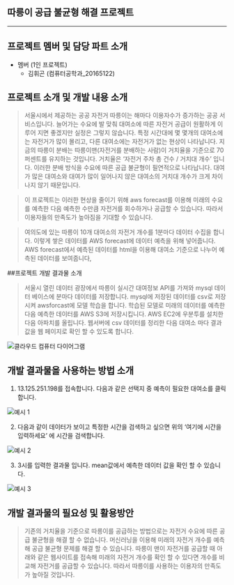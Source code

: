 ## 따릉이 공급 불균형 해결  프로젝트
-------
## 프로젝트 멤버 및 담당 파트 소개
* 멤버 (1인 프로젝트)
  * 김휘곤 (컴퓨터공학과_20165122) 



## 프로젝트 소개 및 개발 내용 소개
>
>서울시에서 제공하는 공공 자전거 따릉이는 해마다 이용자수가 증가하는 공공 서비스입니다. 
늘어가는 수요에 발 맞춰 대여소에 따른 자전거 공급이 원활하게 이루어 지면 좋겠지만 실정은 그렇지 않습니다. 
특정 시간대에 몇 몇개의 대여소에는 자전거가 많이 몰리고, 다른 대여소에는 자전거가 없는 현상이 나타납니다. 
지금의 따릉이 분배는 따릉이맨(자전거를 분배하는 사람)이 거치율을 기준으로 70퍼센트를 유지하는 것입니다. 
거치율은 ‘자전거 주차 총 건수 / 거치대 개수’ 입니다. 이러한 분배 방식을 수요에 따른 공급 불균형이 필연적으로 나타납니다. 
대여가 많은 대여소와 대여가 많이 일어나지 않은 대여소의 거치대 개수가 크게 차이 나지 않기 때문입니다. 

>이 프로젝트는 이러한 현상을 줄이기 위해 aws forecast를 이용해 미래의 수요를 예측한 다음 예측한 수만큼 자전거를 회수하거나 공급할 수 있습니다. 
따라서 이용자들의 만족도가 높아짐을 기대할 수 있습니다.

>여의도에 있는 따릉이 10개 대여소의 자전거 개수를 1분마다 데이터 수집을 합니다. 이렇게 쌓은 데이터를 AWS forecast에 데이터 예측을 위해 넣어줍니다. 
AWS forecast에서 예측된 데이터를 html을 이용해 대여소 기준으로 나누어 예측된 데이터를 보여줍니다,

##프로젝트 개발 결과물 소개
>서울시 열린 데이터 광장에서 따릉이 실시간 대여정보 API를 가져와 mysql 데이터 베이스에 분마다 데이터를 저장합니다. 
mysql에 저장된 데이터를 csv로 저장시켜 awsforcast에 모델 학습을 합니다. 학습된 모델로 미래의 데이터를 예측한 다음 예측한 데이터를 AWS S3에 저장시킵니다. 
AWS EC2에 우분투를 설치한 다음 아파치를 올립니다. 웹서버에 csv 데이터를 정리한 다음 대여소 마다 결과 값을 웹 페이지로 확인 할 수 있도록 합니다.

![클라우드 컴퓨터 다이어그램](https://user-images.githubusercontent.com/94686003/144669835-ae9d7ec3-1ea0-4f34-8ed7-bf7df476b4fd.jpg)

## 개발 결과물을 사용하는 방법 소개
1. 13.125.251.198를 접속합니다. 다음과 같은 선택지 중 예측이 필요한 대여소를 클릭합니다.

![예시 1](https://user-images.githubusercontent.com/94686003/144670266-466c6297-a5f2-490b-9105-dd66e1d95d89.jpg)

2.  다음과 같이 데이터가 보이고 특정한 시간을 검색하고 싶으면 위의 ‘여기에 시간을 입력하세요’ 에 시간을 검색합니다.

![예시 2](https://user-images.githubusercontent.com/94686003/144670270-8d42c7fc-2738-4ec3-aef8-3068fe8e21d5.jpg)

3. 3시를 입력한 결과물 입니다. mean값에서 예측한 데이터 값을 확인 할 수 있습니다.

![예시 3](https://user-images.githubusercontent.com/94686003/144670275-22967227-af4e-4403-baae-124ab6e68bb9.jpg)

## 개발 결과물의 필요성 및 활용방안
> 기존의 거치율을 기준으로 따릉이를 공급하는 방법으로는 자전거 수요에 따른 공급 불균형을 해결 할 수 없습니다. 
머신러닝을 이용해 미래의 자전거 개수를 예측해 공급 불균형 문제를 해결 할 수 있습니다.
따릉이 맨이 자전거를 공급할 때 아래와 같은 웹사이트를 접속해 미래의 자전거 개수를 확인 할 수 있다면 개수를 비교해 자전거를 공급할 수 있습니다.
따라서 따릉이를 사용하는 이용자의 만족도가 높아질 것입니다.
